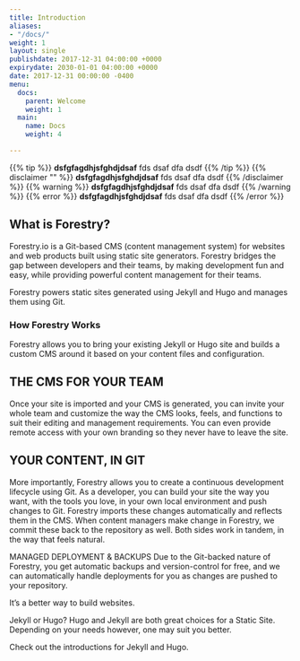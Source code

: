 ```yaml
---
title: Introduction
aliases:
- "/docs/"
weight: 1
layout: single
publishdate: 2017-12-31 04:00:00 +0000
expirydate: 2030-01-01 04:00:00 +0000
date: 2017-12-31 00:00:00 -0400
menu:
  docs:
    parent: Welcome
    weight: 1
  main:
    name: Docs
    weight: 4

---
```

{{% tip %}}
**dsfgfagdhjsfghdjdsaf**
fds
dsaf
dfa
dsdf
{{% /tip %}}
{{% disclaimer "" %}}
**dsfgfagdhjsfghdjdsaf**
fds
dsaf
dfa
dsdf
{{% /disclaimer %}}
{{% warning %}}
**dsfgfagdhjsfghdjdsaf**
fds
dsaf
dfa
dsdf
{{% /warning %}}
{{% error %}}
**dsfgfagdhjsfghdjdsaf**
fds
dsaf
dfa
dsdf
{{% /error %}}

## What is Forestry?

Forestry.io is a Git-based CMS (content management system) for websites and web products built using static site generators. Forestry bridges the gap between developers and their teams, by making development fun and easy, while providing powerful content management for their teams.

Forestry powers static sites generated using Jekyll and Hugo and manages them using Git.

### How Forestry Works
Forestry allows you to bring your existing Jekyll or Hugo site and builds a custom CMS around it based on your content files and configuration.

## THE CMS FOR YOUR TEAM
Once your site is imported and your CMS is generated, you can invite your whole team and customize the way the CMS looks, feels, and functions to suit their editing and management requirements. You can even provide remote access with your own branding so they never have to leave the site.

## YOUR CONTENT, IN GIT
More importantly, Forestry allows you to create a continuous development lifecycle using Git. As a developer, you can build your site the way you want, with the tools you love, in your own local environment and push changes to Git. Forestry imports these changes automatically and reflects them in the CMS. When content managers make change in Forestry, we commit these back to the repository as well. Both sides work in tandem, in the way that feels natural.

MANAGED DEPLOYMENT & BACKUPS
Due to the Git-backed nature of Forestry, you get automatic backups and version-control for free, and we can automatically handle deployments for you as changes are pushed to your repository.

It’s a better way to build websites.

Jekyll or Hugo?
Hugo and Jekyll are both great choices for a Static Site. Depending on your needs however, one may suit you better.

Check out the introductions for Jekyll and Hugo.